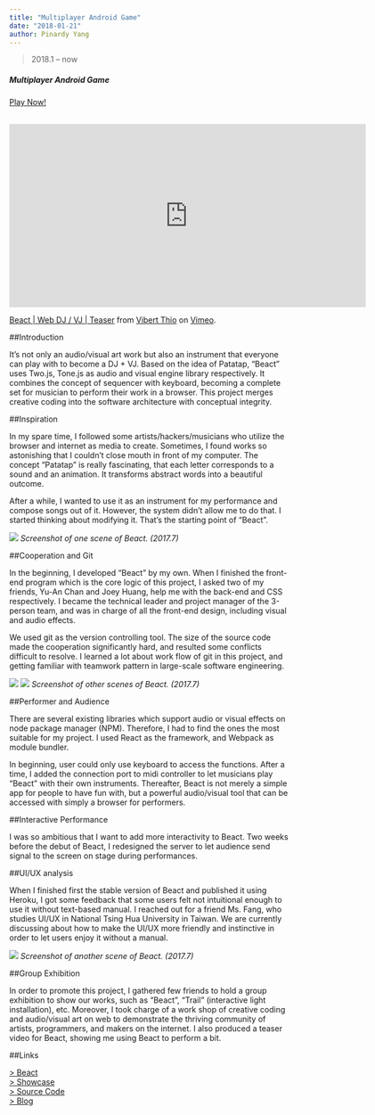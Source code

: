 ```yaml
---
title: "Multiplayer Android Game"
date: "2018-01-21"
author: Pinardy Yang
---
```


> 2018.1 – now

##### Multiplayer Android Game
[  Play Now!](https://beact.herokuapp.com/)

<br>

<iframe src="https://player.vimeo.com/video/226318485" width="640" height="329" frameborder="0" webkitallowfullscreen mozallowfullscreen allowfullscreen></iframe>
<p><a href="https://vimeo.com/226318485">Beact | Web DJ / VJ | Teaser</a> from <a href="https://vimeo.com/user56788864">Vibert Thio</a> on <a href="https://vimeo.com">Vimeo</a>.</p>

<!-- ![](./img-01.jpg)
*Video shooting for Beact. (2017.7)* -->

##Introduction

It’s not only an audio/visual art work but also an instrument that everyone can play with to become a DJ + VJ. Based on the idea of Patatap, “Beact” uses Two.js, Tone.js as audio and visual engine library respectively. It combines the concept of sequencer with keyboard, becoming a complete set for musician to perform their work in a browser. This project merges creative coding into the software architecture with conceptual integrity.

##Inspiration

In my spare time, I followed some artists/hackers/musicians who utilize the browser and internet as media to create. Sometimes, I found works so astonishing that I couldn’t close mouth in front of my computer. The concept “Patatap” is really fascinating, that each letter corresponds to a sound and an animation. It transforms abstract words into a beautiful outcome.

After a while, I wanted to use it as an instrument for my performance and compose songs out of it. However, the system didn’t allow me to do that. I started thinking about modifying it. That’s the starting point of “Beact”.

![](./img-02.png)
*Screenshot of one scene of Beact. (2017.7)*

##Cooperation and Git


In the beginning, I developed “Beact” by my own. When I finished the front-end program which is the core logic of this project, I asked two of my friends, Yu-An Chan and Joey Huang, help me with the back-end and CSS respectively. I became the technical leader and project manager of the 3-person team, and was in charge of all the front-end design, including visual and audio effects.

We used git as the version controlling tool. The size of the source code made the cooperation significantly hard, and resulted some conflicts difficult to resolve. I learned a lot about work flow of git in this project, and getting familiar with teamwork pattern in large-scale software engineering.

![](./img-03.png)
![](./img-05.png)
*Screenshot of other scenes of Beact. (2017.7)*

##Performer and Audience

There are several existing libraries which support audio or visual effects on node package manager (NPM). Therefore, I had to find the ones the most suitable for my project. I used React as the framework, and Webpack as module bundler.

In beginning, user could only use keyboard to access the functions. After a time, I added the connection port to midi controller to let musicians play “Beact” with their own instruments. Thereafter, Beact is not merely a simple app for people to have fun with, but a powerful audio/visual tool that can be accessed with simply a browser for performers.

##Interactive Performance

I was so ambitious that I want to add more interactivity to Beact. Two weeks before the debut of Beact, I redesigned the server to let audience send signal to the screen on stage during performances.

##UI/UX analysis

When I finished first the stable version of Beact and published it using Heroku, I got some feedback that some users felt not intuitional enough to use it without text-based manual. I reached out for a friend Ms. Fang, who studies UI/UX in National Tsing Hua University in Taiwan. We are currently discussing about how to make the UI/UX more friendly and instinctive in order to let users enjoy it without a manual.

![](./img-04.png)
*Screenshot of another scene of Beact. (2017.7)*

##Group Exhibition

In order to promote this project, I gathered few friends to hold a group exhibition to show our works, such as “Beact”, “Trail” (interactive light installation), etc. Moreover, I took charge of a work shop of creative coding and audio/visual art on web to demonstrate the thriving community of artists, programmers, and makers on the internet. I also produced a teaser video for Beact, showing me using Beact to perform a bit.

##Links

[> Beact][1]  
[> Showcase][2]  
[> Source Code][3]  
[> Blog][4]  

[1]: https://beact.herokuapp.com/
[2]: https://vimeo.com/226318485
[3]: https://github.com/vibertthio/beact
[4]: https://medium.com/@vibertthio/beact-audio-visual-art-in-react-44e9c757e40f
